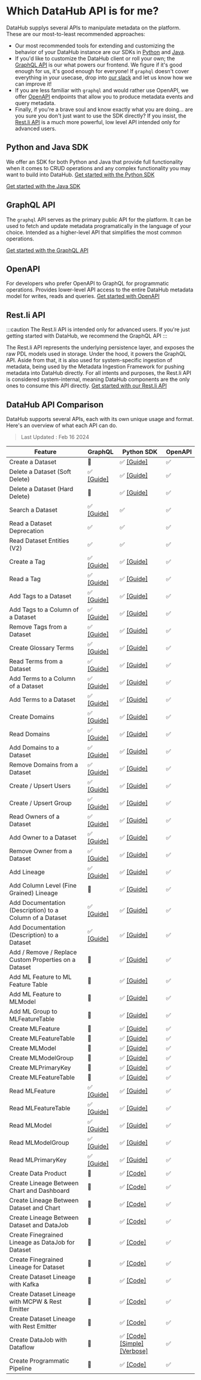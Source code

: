 # Which DataHub API is for me?

DataHub supplys several APIs to manipulate metadata on the platform. These are our most-to-least recommended approaches:

- Our most recommended tools for extending and customizing the behavior of your DataHub instance are our SDKs in [Python](metadata-ingestion/as-a-library.md) and [Java](metadata-integration/java/as-a-library.md).
- If you'd like to customize the DataHub client or roll your own; the [GraphQL API](docs/api/graphql/getting-started.md) is our what powers our frontend. We figure if it's good enough for us, it's good enough for everyone! If `graphql` doesn't cover everything in your usecase, drop into [our slack](docs/slack.md) and let us know how we can improve it!
- If you are less familiar with `graphql` and would rather use OpenAPI, we offer [OpenAPI](docs/api/openapi/openapi-usage-guide.md) endpoints that allow you to produce metadata events and query metadata.
- Finally, if you're a brave soul and know exactly what you are doing... are you sure you don't just want to use the SDK directly? If you insist, the [Rest.li API](docs/api/restli/restli-overview.md) is a much more powerful, low level API intended only for advanced users.

## Python and Java SDK

We offer an SDK for both Python and Java that provide full functionality when it comes to CRUD operations and any complex functionality you may want to build into DataHub.
<a
    className='button button--primary button--lg'
    href="/docs/metadata-ingestion/as-a-library">
Get started with the Python SDK
</a>

<a
    className='button button--primary button--lg'
    href="/docs/metadata-integration/java/as-a-library">
Get started with the Java SDK
</a>

## GraphQL API

The `graphql` API serves as the primary public API for the platform. It can be used to fetch and update metadata programatically in the language of your choice. Intended as a higher-level API that simplifies the most common operations.

<a
    className='button button--primary button--lg'
    href="/docs/api/graphql/getting-started">
Get started with the GraphQL API
</a>

## OpenAPI

For developers who prefer OpenAPI to GraphQL for programmatic operations. Provides lower-level API access to the entire DataHub metadata model for writes, reads and queries.
<a
    className='button button--primary button--lg'
    href="/docs/api/openapi/openapi-usage-guide">
Get started with OpenAPI
</a>

## Rest.li API

:::caution
The Rest.li API is intended only for advanced users. If you're just getting started with DataHub, we recommend the GraphQL API
:::

The Rest.li API represents the underlying persistence layer, and exposes the raw PDL models used in storage. Under the hood, it powers the GraphQL API. Aside from that, it is also used for system-specific ingestion of metadata, being used by the Metadata Ingestion Framework for pushing metadata into DataHub directly. For all intents and purposes, the Rest.li API is considered system-internal, meaning DataHub components are the only ones to consume this API directly.
<a
    className='button button--primary button--lg'
    href="/docs/api/restli/restli-overview">
Get started with our Rest.li API
</a>

## DataHub API Comparison

DataHub supports several APIs, each with its own unique usage and format.
Here's an overview of what each API can do.

> Last Updated : Feb 16 2024

| Feature                            | GraphQL                                                                      | Python SDK                                                                   | OpenAPI |
|------------------------------------|------------------------------------------------------------------------------|------------------------------------------------------------------------------|---------|
| Create a Dataset                   | 🚫                                                                           | ✅ [[Guide]](/docs/api/tutorials/datasets.md)                                 | ✅       |
| Delete a Dataset (Soft Delete)     | ✅ [[Guide]](/docs/api/tutorials/datasets.md#delete-dataset)                  | ✅ [[Guide]](/docs/api/tutorials/datasets.md#delete-dataset)                  | ✅       |
| Delete a Dataset (Hard Delete)     | 🚫                                                                           | ✅ [[Guide]](/docs/api/tutorials/datasets.md#delete-dataset)                  | ✅       |
| Search a Dataset                   | ✅ [[Guide]](/docs/how/search.md#graphql)                                     | ✅                                                                            | ✅       |
| Read a Dataset Deprecation         | ✅                                                                            | ✅                                                                            | ✅       |
| Read Dataset Entities (V2)         | ✅                                                                            | ✅                                                                            | ✅       |
| Create a Tag                       | ✅ [[Guide]](/docs/api/tutorials/tags.md#create-tags)                         | ✅ [[Guide]](/docs/api/tutorials/tags.md#create-tags)                         | ✅       |
| Read a Tag                         | ✅ [[Guide]](/docs/api/tutorials/tags.md#read-tags)                           | ✅ [[Guide]](/docs/api/tutorials/tags.md#read-tags)                           | ✅       |
| Add Tags to a Dataset              | ✅ [[Guide]](/docs/api/tutorials/tags.md#add-tags-to-a-dataset)               | ✅ [[Guide]](/docs/api/tutorials/tags.md#add-tags-to-a-dataset)               | ✅       |
| Add Tags to a Column of a Dataset  | ✅ [[Guide]](/docs/api/tutorials/tags.md#add-tags-to-a-column-of-a-dataset)   | ✅ [[Guide]](/docs/api/tutorials/tags.md#add-tags-to-a-column-of-a-dataset)   | ✅       |
| Remove Tags from a Dataset         | ✅ [[Guide]](/docs/api/tutorials/tags.md#remove-tags)                         | ✅ [[Guide]](/docs/api/tutorials/tags.md#add-tags#remove-tags)                | ✅       |
| Create Glossary Terms              | ✅ [[Guide]](/docs/api/tutorials/terms.md#create-terms)                       | ✅ [[Guide]](/docs/api/tutorials/terms.md#create-terms)                       | ✅       |
| Read Terms from a Dataset          | ✅ [[Guide]](/docs/api/tutorials/terms.md#read-terms)                         | ✅ [[Guide]](/docs/api/tutorials/terms.md#read-terms)                         | ✅       |
| Add Terms to a Column of a Dataset | ✅ [[Guide]](/docs/api/tutorials/terms.md#add-terms-to-a-column-of-a-dataset) | ✅ [[Guide]](/docs/api/tutorials/terms.md#add-terms-to-a-column-of-a-dataset) | ✅       |
| Add Terms to a Dataset             | ✅ [[Guide]](/docs/api/tutorials/terms.md#add-terms-to-a-dataset)             | ✅ [[Guide]](/docs/api/tutorials/terms.md#add-terms-to-a-dataset)             | ✅       |
| Create Domains                     | ✅ [[Guide]](/docs/api/tutorials/domains.md#create-domain)                    | ✅ [[Guide]](/docs/api/tutorials/domains.md#create-domain)                    | ✅       |
| Read Domains                       | ✅ [[Guide]](/docs/api/tutorials/domains.md#read-domains)                     | ✅ [[Guide]](/docs/api/tutorials/domains.md#read-domains)                     | ✅       |
| Add Domains to a Dataset           | ✅ [[Guide]](/docs/api/tutorials/domains.md#add-domains)                      | ✅ [[Guide]](/docs/api/tutorials/domains.md#add-domains)                      | ✅       |
| Remove Domains from a Dataset      | ✅ [[Guide]](/docs/api/tutorials/domains.md#remove-domains)                   | ✅ [[Guide]](/docs/api/tutorials/domains.md#remove-domains)                   | ✅       |
| Create / Upsert Users              | ✅ [[Guide]](/docs/api/tutorials/owners.md#upsert-users)                      | ✅ [[Guide]](/docs/api/tutorials/owners.md#upsert-users)                      | ✅       |
| Create / Upsert Group              | ✅ [[Guide]](/docs/api/tutorials/owners.md#upsert-group)                      | ✅ [[Guide]](/docs/api/tutorials/owners.md#upsert-group)                      | ✅       |
| Read Owners of a Dataset           | ✅ [[Guide]](/docs/api/tutorials/owners.md#read-owners)                       | ✅ [[Guide]](/docs/api/tutorials/owners.md#read-owners)                       | ✅       |
| Add Owner to a Dataset             | ✅ [[Guide]](/docs/api/tutorials/owners.md#add-owners)                        | ✅ [[Guide]](/docs/api/tutorials/owners.md#add-owners#remove-owners)          | ✅       |
| Remove Owner from a Dataset        | ✅ [[Guide]](/docs/api/tutorials/owners.md#remove-owners)                     | ✅ [[Guide]](/docs/api/tutorials/owners.md)                                   | ✅       |
| Add Lineage                        | ✅ [[Guide]](/docs/api/tutorials/lineage.md)                     | ✅ [[Guide]](/docs/api/tutorials/lineage.md#add-lineage)                      | ✅ |
| Add Column Level (Fine Grained) Lineage                  | 🚫                                                            | ✅ [[Guide]](docs/api/tutorials/lineage.md#add-column-level-lineage)                                                           | ✅       |
| Add Documentation (Description) to a Column of a Dataset | ✅ [[Guide]](/docs/api/tutorials/descriptions.md#add-description-on-column) | ✅ [[Guide]](/docs/api/tutorials/descriptions.md#add-description-on-column) | ✅       |
| Add Documentation (Description) to a Dataset             | ✅ [[Guide]](/docs/api/tutorials/descriptions.md#add-description-on-dataset) | ✅ [[Guide]](/docs/api/tutorials/descriptions.md#add-description-on-dataset) | ✅       |
| Add / Remove / Replace Custom Properties on a Dataset    | 🚫                                                            | ✅ [[Guide]](/docs/api/tutorials/custom-properties.md)        | ✅       |
| Add ML Feature to ML Feature Table                       | 🚫                                                            | ✅ [[Guide]](/docs/api/tutorials/ml.md#add-mlfeature-to-mlfeaturetable)        | ✅       |
| Add ML Feature to MLModel                                | 🚫                                                            | ✅ [[Guide]](/docs/api/tutorials/ml.md#add-mlfeature-to-mlmodel)        | ✅       |
| Add ML Group to MLFeatureTable                           | 🚫                                                            | ✅ [[Guide]](/docs/api/tutorials/ml.md#add-mlgroup-to-mlfeaturetable)        | ✅       |
| Create MLFeature                                         | 🚫                                                            | ✅ [[Guide]](/docs/api/tutorials/ml.md#create-mlfeature)      | ✅       |
| Create MLFeatureTable                                    | 🚫                                                            | ✅ [[Guide]](/docs/api/tutorials/ml.md#create-mlfeaturetable) | ✅       |
| Create MLModel                                           | 🚫                                                            | ✅ [[Guide]](/docs/api/tutorials/ml.md#create-mlmodel)        | ✅       |
| Create MLModelGroup                                      | 🚫                                                            | ✅ [[Guide]](/docs/api/tutorials/ml.md#create-mlmodelgroup)   | ✅       |
| Create MLPrimaryKey                                      | 🚫                                                            | ✅ [[Guide]](/docs/api/tutorials/ml.md#create-mlprimarykey)   | ✅       |
| Create MLFeatureTable                                    | 🚫                                                            | ✅ [[Guide]](/docs/api/tutorials/ml.md#create-mlfeaturetable)| ✅       |
| Read MLFeature                                           | ✅ [[Guide]](/docs/api/tutorials/ml.md#read-mlfeature)        | ✅ [[Guide]](/docs/api/tutorials/ml.md#read-mlfeature)        | ✅       |
| Read MLFeatureTable                                      | ✅ [[Guide]](/docs/api/tutorials/ml.md#read-mlfeaturetable)   | ✅ [[Guide]](/docs/api/tutorials/ml.md#read-mlfeaturetable)   | ✅       |
| Read MLModel                                             | ✅ [[Guide]](/docs/api/tutorials/ml.md#read-mlmodel)          | ✅ [[Guide]](/docs/api/tutorials/ml.md#read-mlmodel)          | ✅       |
| Read MLModelGroup                                        | ✅ [[Guide]](/docs/api/tutorials/ml.md#read-mlmodelgroup)     | ✅ [[Guide]](/docs/api/tutorials/ml.md#read-mlmodelgroup)     | ✅       |
| Read MLPrimaryKey                                        | ✅ [[Guide]](/docs/api/tutorials/ml.md#read-mlprimarykey)     | ✅ [[Guide]](/docs/api/tutorials/ml.md#read-mlprimarykey)     | ✅       |
| Create Data Product                                      | 🚫                                                            | ✅ [[Code]](https://github.com/datahub-project/datahub/blob/master/metadata-ingestion/examples/library/create_dataproduct.py)        | ✅       |
| Create Lineage Between Chart and Dashboard               | 🚫                                                            | ✅ [[Code]](https://github.com/datahub-project/datahub/blob/master/metadata-ingestion/examples/library/lineage_chart_dashboard.py) | ✅       |
| Create Lineage Between Dataset and Chart                 | 🚫                                                            | ✅ [[Code]](https://github.com/datahub-project/datahub/blob/master/metadata-ingestion/examples/library/lineage_dataset_chart.py) | ✅       |
| Create Lineage Between Dataset and DataJob               | 🚫                                                            | ✅ [[Code]](https://github.com/datahub-project/datahub/blob/master/metadata-ingestion/examples/library/lineage_dataset_job_dataset.py) | ✅       |
| Create Finegrained Lineage as DataJob for Dataset        | 🚫                                                            | ✅ [[Code]](https://github.com/datahub-project/datahub/blob/master/metadata-ingestion/examples/library/lineage_emitter_datajob_finegrained.py) | ✅       |
| Create Finegrained Lineage for Dataset                  | 🚫                                                            | ✅ [[Code]](https://github.com/datahub-project/datahub/blob/master/metadata-ingestion/examples/library/lineage_emitter_dataset_finegrained.py)        | ✅       |
| Create Dataset Lineage with Kafka                       | 🚫                                                            | ✅ [[Code]](https://github.com/datahub-project/datahub/blob/master/metadata-ingestion/examples/library/lineage_emitter_kafka.py)        | ✅       |
| Create Dataset Lineage with MCPW & Rest Emitter         | 🚫                                                            | ✅ [[Code]](https://github.com/datahub-project/datahub/blob/master/metadata-ingestion/examples/library/lineage_emitter_mcpw_rest.py)        | ✅       |
| Create Dataset Lineage with Rest Emitter                | 🚫                                                            | ✅ [[Code]](https://github.com/datahub-project/datahub/blob/master/metadata-ingestion/examples/library/lineage_emitter_rest.py)        | ✅       |
| Create DataJob with Dataflow                            | 🚫                                                            | ✅ [[Code]](https://github.com/datahub-project/datahub/blob/master/metadata-ingestion/examples/library/lineage_job_dataflow.py) [[Simple]](https://github.com/datahub-project/datahub/blob/master/metadata-ingestion/examples/library/lineage_job_dataflow_new_api_simple.py) [[Verbose]](https://github.com/datahub-project/datahub/blob/master/metadata-ingestion/examples/library/lineage_job_dataflow_new_api_verbose.py) | ✅       |
| Create Programmatic Pipeline                            | 🚫                                                            | ✅ [[Code]](https://github.com/datahub-project/datahub/blob/master/metadata-ingestion/examples/library/programatic_pipeline.py) | ✅       |
